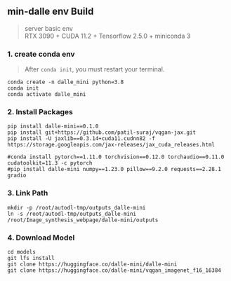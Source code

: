 ## min-dalle env Build
> server basic env \
> RTX 3090 + CUDA 11.2 + Tensorflow 2.5.0 + miniconda 3

### 1. create conda env

> After `conda init`, you must restart your terminal.

```shell
conda create -n dalle_mini python=3.8
conda init
conda activate dalle_mini
```

### 2. Install Packages
```shell
pip install dalle-mini==0.1.0
pip install git+https://github.com/patil-suraj/vqgan-jax.git
pip install -U jaxlib==0.3.14+cuda11.cudnn82 -f https://storage.googleapis.com/jax-releases/jax_cuda_releases.html

#conda install pytorch==1.11.0 torchvision==0.12.0 torchaudio==0.11.0 cudatoolkit=11.3 -c pytorch
#pip install dalle-mini numpy==1.23.0 pillow==9.2.0 requests==2.28.1 gradio
```

### 3. Link Path
```shell
mkdir -p /root/autodl-tmp/outputs_dalle-mini
ln -s /root/autodl-tmp/outputs_dalle-mini /root/Image_synthesis_webpage/dalle-mini/outputs
```

### 4. Download Model
```shell
cd models
git lfs install
git clone https://huggingface.co/dalle-mini/dalle-mini
git clone https://huggingface.co/dalle-mini/vqgan_imagenet_f16_16384
```

